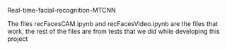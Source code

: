 Real-time-facial-recognition-MTCNN


The files recFacesCAM.ipynb and recFacesVideo.ipynb are the files that work, the rest of the files are from tests that we did while developing this project 
